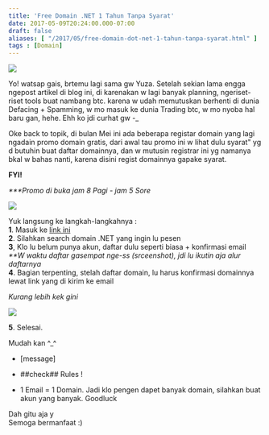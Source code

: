 ```yaml
---
title: 'Free Domain .NET 1 Tahun Tanpa Syarat'
date: 2017-05-09T20:24:00.000-07:00
draft: false
aliases: [ "/2017/05/free-domain-dot-net-1-tahun-tanpa-syarat.html" ]
tags : [Domain]
---
```


[![](https://3.bp.blogspot.com/-KzTnHGuf6NU/WRKDmUeRZDI/AAAAAAAACEk/9PYhm7yDqBoIUXB8oDDHEUyh06D2JawZQCLcB/s400/domendotnet.jpg)](https://3.bp.blogspot.com/-KzTnHGuf6NU/WRKDmUeRZDI/AAAAAAAACEk/9PYhm7yDqBoIUXB8oDDHEUyh06D2JawZQCLcB/s1600/domendotnet.jpg)

  
Yo! watsap gais, brtemu lagi sama gw Yuza. Setelah sekian lama engga ngepost artikel di blog ini, di karenakan w lagi banyak planning, ngeriset-riset tools buat nambang btc. karena w udah memutuskan berhenti di dunia Defacing + Spamming, w mo masuk ke dunia Trading btc, w mo nyoba hal baru gan, hehe. Ehh ko jdi curhat gw -\_  
  
Oke back to topik, di bulan Mei ini ada beberapa registar domain yang lagi ngadain promo domain gratis, dari awal tau promo ini w lihat dulu syarat" yg d butuhin buat daftar domainnya, dan w mutusin registrar ini yg namanya bkal w bahas nanti, karena disini regist domainnya gapake syarat.  
  

**FYI!**

_\*\*\*Promo di buka jam 8 Pagi - jam 5 Sore_

[![](https://2.bp.blogspot.com/-ZMikFtEMw-A/WRKLiaeJRBI/AAAAAAAACE8/UIB48LrqgmMQ88bFBzNwVPUCd5qYFUygwCLcB/s640/Screenshot_30.png)](https://2.bp.blogspot.com/-ZMikFtEMw-A/WRKLiaeJRBI/AAAAAAAACE8/UIB48LrqgmMQ88bFBzNwVPUCd5qYFUygwCLcB/s1600/Screenshot_30.png)

  
Yuk langsung ke langkah-langkahnya :  
**1**. Masuk ke [link ini](http://ouo.io/JjWCmG)  
**2**. Silahkan search domain .NET yang ingin lu pesen  
**3**, Klo lu belum punya akun, daftar dulu seperti biasa + konfirmasi email  
_\*\*W waktu daftar gasempat nge-ss (srceenshot), jdi lu ikutin aja alur daftarnya_  
**4**. Bagian terpenting, stelah daftar domain, lu harus konfirmasi domainnya lewat link yang di kirim ke email  

_Kurang lebih kek gini_

[![](https://4.bp.blogspot.com/-EWrhikZB-Zg/WRKGx_vAkSI/AAAAAAAACEw/jJkufB7-rQ0vnkeOBLqeYSnKjliLuiHKQCLcB/s640/Screenshot_34.png)](https://4.bp.blogspot.com/-EWrhikZB-Zg/WRKGx_vAkSI/AAAAAAAACEw/jJkufB7-rQ0vnkeOBLqeYSnKjliLuiHKQCLcB/s1600/Screenshot_34.png)

**5**. Selesai.  
  
Mudah kan ^\_^  

*   \[message\]

*   ##check## Rules !

*   1 Email = 1 Domain. Jadi klo pengen dapet banyak domain, silahkan buat akun yang banyak. Goodluck

Dah gitu aja y  
Semoga bermanfaat :)